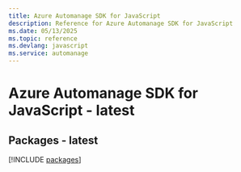 ```yaml
---
title: Azure Automanage SDK for JavaScript
description: Reference for Azure Automanage SDK for JavaScript
ms.date: 05/13/2025
ms.topic: reference
ms.devlang: javascript
ms.service: automanage
---
```

# Azure Automanage SDK for JavaScript - latest
## Packages - latest
[!INCLUDE [packages](automanage-index.md)]